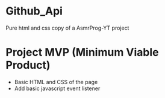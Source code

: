 # Github_Api #
Pure html and css copy of a AsmrProg-YT project

# Project MVP (Minimum Viable Product) #

* Basic HTML and CSS of the page
* Add basic javascript event listener